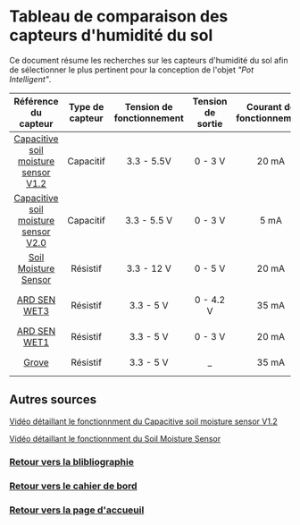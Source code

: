 # Tableau de comparaison des capteurs d'humidité du sol

Ce document résume les recherches sur les capteurs d'humidité du sol afin de sélectionner le plus pertinent pour la conception de l'objet *"Pot Intelligent"*.

| Référence du capteur                                                                                                                                                             | Type de capteur | Tension de fonctionnement | Tension de sortie | Courant de fonctionnement | Dimensions        | Compatible avec Arduino | Compatible avec Raspberry Pi | Prix    |
|:--------------------------------------------------------------------------------------------------------------------------------------------------------------------------------:|:---------------:|:-------------------------:|:-----------------:|:-------------------------:|:-----------------:|:-----------------------:|:----------------------------:|:-------:|
| [Capacitive soil moisture sensor V1.2](https://cdn.shopify.com/s/files/1/1509/1638/files/Hygrometer_V1.2_Sensor_Modul_Datenblatt_AZ-Delivery_Vertriebs_GmbH.pdf?v=1608545956)    | Capacitif       | 3.3 - 5.5V                | 0 - 3 V           | 20 mA                     | 22 x 97 x 9 mm    | Oui                     | Oui                          | 9.49 €  |
| [Capacitive soil moisture sensor V2.0](https://www.reichelt.com/fr/fr/cartes-de-d-veloppement-capteur-d-humidit-encastrable-dans-le-debo-cap-sens-p223620.html?r=1&fbclid=IwAR1) | Capacitif       | 3.3 - 5.5 V               | 0 - 3 V           | 5 mA                      | 100 x 22 x 10 mm  | Oui                     | Avec un convertisseur ADC    | 2.92 €  |
| [Soil Moisture Sensor]()                                                                                                                                                         | Résistif        | 3.3 - 12 V                | 0 - 5 V           | 20 mA                     | 36 x 15 x 7 mm    | Oui                     | Oui                          | 2.7 €   |
| [ARD SEN WET3](https://cdn-reichelt.de/documents/datenblatt/A300/DATASHEET_SEN-MOISTURE.pdf)                                                                                     | Résistif        | 3.3 - 5 V                 | 0 - 4.2 V         | 35 mA                     | 82 x 20 x 10 mm   | Oui                     | Avec le module ADC KY053     | 5.03 €  |
| [ARD SEN WET1](https://cdn-reichelt.de/documents/datenblatt/A300/ME110.pdf)                                                                                                      | Résistif        | 3.3 - 5 V                 | 0 - 3 V           | 20 mA                     | _                 | Oui                     | Non                          | 0.97 €  |
| [Grove](https://cdn-reichelt.de/documents/datenblatt/A300/101020008_01.pdf)                                                                                                      | Résistif        | 3.3 - 5 V                 | _                 | 35 mA                     | 20 x 60 mm        | Oui                     | Non                          | 4.43 €  |

## Autres sources

[Vidéo détaillant le fonctionnment du Capacitive soil moisture sensor V1.2](https://www.youtube.com/watch?v=NAtyDvdNi_o)

[Vidéo détaillant le fonctionnment du Soil Moisture Sensor](https://www.youtube.com/watch?v=8wXSh9TeYoA&t=44s)

### [Retour vers la blibliographie](https://github.com/TeteNeuvyAlexandre/Projet-Agriculture-Urbaine/blob/main/Bibliographie/Bibliographie.md)

### [Retour vers le cahier de bord](https://github.com/TeteNeuvyAlexandre/Projet-Agriculture-Urbaine/blob/main/Cahier-de-Bord/CahierDeBord.md)

### [Retour vers la page d'accueuil](https://github.com/TeteNeuvyAlexandre/Projet-Agriculture-Urbaine)
